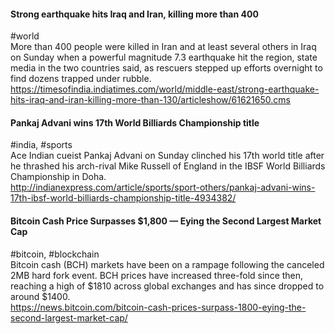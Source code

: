
#### Strong earthquake hits Iraq and Iran, killing more than 400
#world  
More than 400 people were killed in Iran and at least several others in Iraq on Sunday when a powerful magnitude 7.3 earthquake hit the region, state media in the two countries said, as rescuers stepped up efforts overnight to find dozens trapped under rubble.  
https://timesofindia.indiatimes.com/world/middle-east/strong-earthquake-hits-iraq-and-iran-killing-more-than-130/articleshow/61621650.cms

#### Pankaj Advani wins 17th World Billiards Championship title
#india, #sports  
Ace Indian cueist Pankaj Advani on Sunday clinched his 17th world title after he thrashed his arch-rival Mike Russell of England in the IBSF World Billiards Championship in Doha.  
http://indianexpress.com/article/sports/sport-others/pankaj-advani-wins-17th-ibsf-world-billiards-championship-title-4934382/

#### Bitcoin Cash Price Surpasses $1,800 — Eying the Second Largest Market Cap
#bitcoin, #blockchain  
Bitcoin cash (BCH) markets have been on a rampage following the canceled 2MB hard fork event. BCH prices have increased three-fold since then, reaching a high of $1810 across global exchanges and has since dropped to around $1400.  
https://news.bitcoin.com/bitcoin-cash-prices-surpass-1800-eying-the-second-largest-market-cap/
